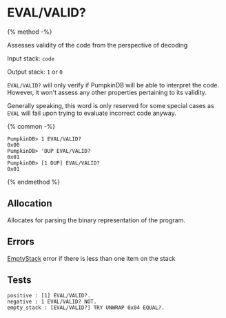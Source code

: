 # EVAL/VALID?

{% method -%}

Assesses validity of the code from the perspective of decoding

Input stack: `code`

Output stack: `1` or `0`

`EVAL/VALID?` will only verify if PumpkinDB will be able to
interpret the code. However, it won't assess any other properties
pertaining to its validity.

Generally speaking, this word is only reserved for
some special cases as `EVAL` will fail upon trying to
evaluate incorrect code anyway.

{% common -%}

```
PumpkinDB> 1 EVAL/VALID?
0x00
PumpkinDB> 'DUP EVAL/VALID?
0x01
PumpkinDB> [1 DUP] EVAL/VALID?
0x01
```

{% endmethod %}

## Allocation

Allocates for parsing the binary representation of the program.

## Errors

[EmptyStack](./ERRORS/EmptyStack.md) error if there is less than
one item on the stack

## Tests

```test
positive : [1] EVAL/VALID?.
negative : 1 EVAL/VALID? NOT.
empty_stack : [EVAL/VALID?] TRY UNWRAP 0x04 EQUAL?.
```
